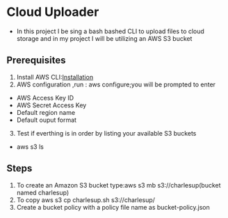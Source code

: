 # Cloud Uploader
- In this project I be sing a bash bashed CLI to upload files to cloud storage and in my project I will be utilizing an AWS S3 bucket

## Prerequisites
1. Install AWS CLI:[Installation](https://docs.aws.amazon.com/cli/latest/userguide/getting-started-install.html)
2. AWS configuration ,run : aws configure;you will be prompted to enter
  - AWS Access Key ID
  - AWS Secret Access Key
  - Default region name
  - Default ouput format 

3. Test if everthing is in order by listing your available S3 buckets
  - aws s3 ls
  

  ## Steps
  1. To create an Amazon S3 bucket type:aws s3 mb s3://charlesup(bucket named charlesup)
  2. To copy aws s3 cp charlesup.sh s3://charlesup/
  2. Create a bucket policy with a policy file name as bucket-policy.json